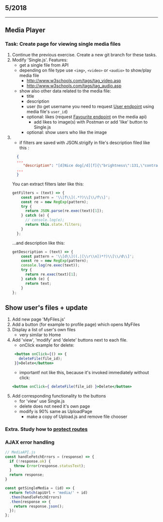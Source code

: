 
## 5/2018

---

## Media Player

### Task: Create page for viewing single media files

1. Continue the previous exercise. Create a new git branch for these tasks.
1. Modify 'Single.js'. Features:
    - get a single file from API
    - depending on file type use `<img>`, `<video>` or `<audio>` to show/play media file
        - <http://www.w3schools.com/tags/tag_video.asp>
        - <http://www.w3schools.com/tags/tag_audio.asp>
    - show also other data related to the media file:
        - title
        - description
        - user (to get username you need to request [User endpoint](http://media.mw.metropolia.fi/wbma/docs/#api-User-GetUser) using media file's `user_id`)
        - optional: likes (request [Favourite endpoint](http://media.mw.metropolia.fi/wbma/docs/#api-Favourite) on the media api)
            - add likes to image(s) with Postman or add 'like' button to Single.js
        - optional: show users who like the image
 1. - if filters are saved with JSON.strigify in file's description filed like this :
    ```json
      { 
      ...
         "description": "[d]Nice dog[/d][f]{\"brightness\":131,\"contrast\":110,\"warmth\":10,\"saturation\":90}[/f]",
      ...
      }
    ```
    You can extract filters later like this:
    ```javascript
    getFilters = (text) => {
        const pattern = '\\[f\\](.*?)\\[\\/f\\]';
        const re = new RegExp(pattern);
        try {
          return JSON.parse(re.exec(text)[1]);
        } catch (e) {
          // console.log(e);
          return this.state.filters;
        }
      };
    ```
    ...and description like this:
    ```javascript
    getDescription = (text) => {
        const pattern = '\\[d\\]((.|[\\r\\n])*?)\\[\\/d\\]';
        const re = new RegExp(pattern);
        console.log(re.exec(text));
        try {
          return re.exec(text)[1];
        } catch (e) {
          return text;
        }
    };
    ```

## Show user's files + update


1. Add new page 'MyFiles.js'
1. Add a button (for example to profile page) which opens MyFiles
1. Display a list of user's own files
    - very similar to Home
1. Add 'view', 'modify' and 'delete' buttons next to each file.
    - onClick example for delete:
    ```jsx harmony
     <button onClick={() => {
       deleteFile(file_id);
     }}>Delete</button>
    ```
    - important! not like this, because it's invoked immediately without click:
    ```jsx harmony
    <button onClick={ deleteFile(file_id) }>Delete</button>
    ```
1. Add corresponding functionality to the buttons
    - for 'view' use Single.js
    - delete does not need it's own page
    - modify is 90% same as UploadPage
        - make a copy of Upload.js and remove file chooser
        
### Extra. Study how to [protect routes](https://tylermcginnis.com/react-router-protected-routes-authentication/)
### AJAX error handling
```javascript
// MediaAPI.js
const handleFetchErrors = (response) => {
  if (!response.ok) {
    throw Error(response.statusText);
  }
  return response;
}

const getSingleMedia = (id) => {
  return fetch(apiUrl + 'media/' + id)
  .then(handleFetchErrors)
  .then(response => {
    return response.json();
  });
};
```
